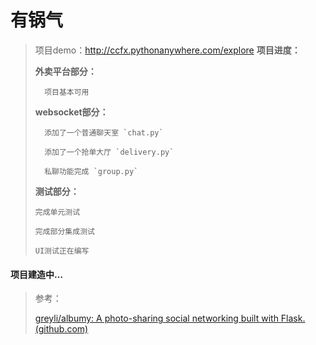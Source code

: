 # 有锅气

> 项目demo：http://ccfx.pythonanywhere.com/explore
> **项目进度：**
>
> 	**外卖平台部分：**
>
> 		项目基本可用
>
> 	**websocket部分：**
>
> 		添加了一个普通聊天室 `chat.py`
>
> 		添加了一个抢单大厅 `delivery.py`
>
> 		私聊功能完成 `group.py`
> 
>   **测试部分：**
>   
>     完成单元测试
>     
>     完成部分集成测试
>     
>     UI测试正在编写

#### 项目建造中…

> 参考：
>
> [greyli/albumy: A photo-sharing social networking built with Flask. (github.com)](https://github.com/greyli/albumy)

